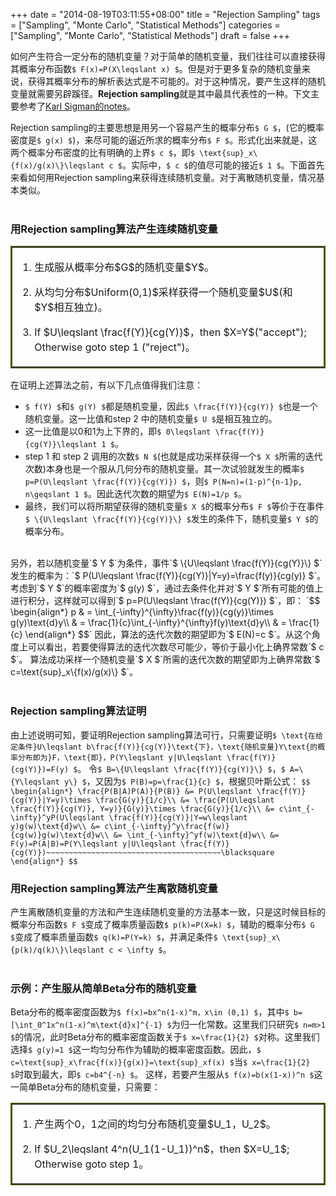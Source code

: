 +++
date = "2014-08-19T03:11:55+08:00"
title = "Rejection Sampling"
tags = ["Sampling", "Monte Carlo", "Statistical Methods"]
categories = ["Sampling", "Monte Carlo", "Statistical Methods"]
draft = false
+++

如何产生符合一定分布的随机变量？对于简单的随机变量，我们往往可以直接获得其概率分布函数`$ F(x)=P(X\leqslant x) $`。但是对于更多复杂的随机变量来说，获得其概率分布的解析表达式是不可能的。对于这种情况，要产生这样的随机变量就需要另辟蹊径。**Rejection sampling**就是其中最具代表性的一种。下文主要参考了[Karl Sigman的notes](http://www.columbia.edu/~ks20/4703-Sigman/Monte-Carlo-Sigman.html "Karl Sigman's Lecture Notes on Monte Carlo Simulation")。<!--more--> 

Rejection sampling的主要思想是用另一个容易产生的概率分布`$ G $`，(它的概率密度是`$ g(x) $`)，来尽可能的逼近所求的概率分布`$ F $`。形式化出来就是，这两个概率分布密度的比有明确的上界`$ c $`，即`$ \text{sup}_x\{f(x)/g(x)\}\leqslant c $`。实际中，`$ c $`的值尽可能的接近`$ 1 $`。下面首先来看如何用Rejection sampling来获得连续随机变量。对于离散随机变量，情况基本类似。
<br>
<br>

### 用Rejection sampling算法产生连续随机变量

<table border='2' cellpadding='15px' bordercolor='#5050'>
<td>
<ol>
<li>生成服从概率分布$G$的随机变量$Y$。</li> <p/>
<li>从均匀分布$Uniform(0,1)$采样获得一个随机变量$U$(和$Y$相互独立)。</li> <p/>
<li>If $U\leqslant \frac{f(Y)}{cg(Y)}$，then $X=Y$("accept"); Otherwise goto step 1 ("reject")。</li> 
</ol>
</td>
</table>

在证明上述算法之前，有以下几点值得我们注意：

* `$ f(Y) $`和`$ g(Y) $`都是随机变量，因此`$ \frac{f(Y)}{cg(Y)} $`也是一个随机变量。这一比值和step 2 中的随机变量`$ U $`是相互独立的。
* 这一比值是以0和1为上下界的，即`$ 0\leqslant \frac{f(Y)}{cg(Y)}\leqslant 1 $`。
* step 1 和 step 2 调用的次数`$ N $`(也就是成功采样获得一个`$ X $`所需的迭代次数)本身也是一个服从几何分布的随机变量。其一次试验就发生的概率`$ p=P(U\leqslant \frac{f(Y)}{cg(Y)}) $`，则`$ P(N=n)=(1-p)^{n-1}p, n\geqslant 1 $`。因此迭代次数的期望为`$ E(N)=1/p $`。
* 最终，我们可以将所期望获得的随机变量`$ X $`的概率分布`$ F $`等价于在事件`$ \{U\leqslant \frac{f(Y)}{cg(Y)}\} $`发生的条件下，随机变量`$ Y $`的概率分布。
<br/>
另外，若以随机变量`$ Y $`为条件，事件`$ \{U\leqslant \frac{f(Y)}{cg(Y)}\} $`发生的概率为：`$ P(U\leqslant \frac{f(Y)}{cg(Y)}|Y=y)=\frac{f(y)}{cg(y)} $`。考虑到`$ Y $`的概率密度为`$ g(y) $`，通过去条件化并对`$ Y $`所有可能的值上进行积分，这样就可以得到`$ p=P(U\leqslant \frac{f(Y)}{cg(Y)}) $`，即： 
`$$
\begin{align*} 
p & = \int_{-\infty}^{\infty}\frac{f(y)}{cg(y)}\times g(y)\text{d}y\\
  & = \frac{1}{c}\int_{-\infty}^{\infty}f(y)\text{d}y\\
  & = \frac{1}{c} 
\end{align*}
$$`
因此，算法的迭代次数的期望即为`$ E(N)=c $`。从这个角度上可以看出，若要使得算法的迭代次数尽可能少，等价于最小化上确界常数`$ c $`。
算法成功采样一个随机变量`$ X $`所需的迭代次数的期望即为上确界常数`$ c=\text{sup}_x\{f(x)/g(x)\} $`。
<br>
<br>

### Rejection sampling算法证明
由上述说明可知，要证明Rejection sampling算法可行，只需要证明`$ \text{在给定条件}U\leqslant b\frac{f(Y)}{cg(Y)}\text{下}，\text{随机变量}Y\text{的概率分布即为}F，\text{即}，P(Y\leqslant y|U\leqslant \frac{f(Y)}{cg(Y)})=F(y) $`。
令`$ B=\{U\leqslant \frac{f(Y)}{cg(Y)}\} $`，`$ A=\{Y\leqslant y\} $`，又因为`$ P(B)=p=\frac{1}{c} $`，根据贝叶斯公式：
`$$ 
\begin{align*}
\frac{P(B|A)P(A)}{P(B)} &= P(U\leqslant \frac{f(Y)}{cg(Y)}|Y=y)\times \frac{G(y)}{1/c}\\
                        &= \frac{P(U\leqslant \frac{f(Y)}{cg(Y)}, Y=y)}{G(y)}\times \frac{G(y)}{1/c}\\
                        &= c\int_{-\infty}^yP(U\leqslant \frac{f(Y)}{cg(Y)}|Y=w\leqslant y)g(w)\text{d}w\\
                        &= c\int_{-\infty}^y\frac{f(w)}{cg(w)}g(w)\text{d}w\\
                        &= \int_{-\infty}^yf(w)\text{d}w\\
                        &= F(y)=P(A|B)=P(Y\leqslant y|U\leqslant \frac{f(Y)}{cg(Y)})~~~~~~~~~~~~~~~~~~~~~~~~~~~~~~~~~~~~~~~\blacksquare
\end{align*}
$$`

### 用Rejection sampling算法产生离散随机变量
产生离散随机变量的方法和产生连续随机变量的方法基本一致，只是这时候目标的概率分布函数`$ F $`变成了概率质量函数`$ p(k)=P(X=k) $`，辅助的概率分布`$ G $`变成了概率质量函数`$ q(k)=P(Y=k) $`，并满足条件`$ \text{sup}_x\{p(k)/q(k)\}\leqslant c < \infty $`。
<br>
<br>

### 示例：产生服从简单Beta分布的随机变量
Beta分布的概率密度函数为`$ f(x)=bx^n(1-x)^m，x\in (0,1) $`，其中`$ b=[\int_0^1x^n(1-x)^m\text{d}x]^{-1} $`为归一化常数。这里我们只研究`$ n=m>1 $`的情况，此时Beta分布的概率密度函数关于`$ x=\frac{1}{2} $`对称。这里我们选择`$ g(y)=1 $`这一均匀分布作为辅助的概率密度函数。因此，`$ c=\text{sup}_x\frac{f(x)}{g(x)}=\text{sup}_xf(x) $`当`$ x=\frac{1}{2} $`时取到最大，即`$ c=b4^{-n} $`。
这样，若要产生服从`$ f(x)=b(x(1-x))^n $`这一简单Beta分布的随机变量，只需要：

    
<table border='2' cellpadding='15px' bordercolor='#5050'>
<td>
<ol>
<li>产生两个0，1之间的均匀分布随机变量$U_1，U_2$。</li> <p/>
<li>If $U_2\leqslant 4^n(U_1(1-U_1))^n$，then $X=U_1$; Otherwise goto step 1。</li> 
</ol>
</td>
</table>


